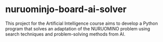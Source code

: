 # nuruominjo-board-ai-solver
This project for the Artificial Intelligence course aims to develop a Python program that solves an adaptation of the NURUOMINO problem using search techniques and problem-solving methods from AI.

